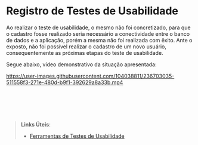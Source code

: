 # Registro de Testes de Usabilidade

Ao realizar o teste de usabilidade, o mesmo não foi concretizado, para que o cadastro fosse realizado seria necessário a conectividade entre o banco de dados e a aplicação, porém a mesma não foi realizada com êxito. Ante o exposto, não foi possível realizar o cadastro de um novo usuário, consequentemente as próximas etapas do teste de usabilidade.

Segue abaixo, vídeo demonstrativo da situação apresentada:
<br/>




https://user-images.githubusercontent.com/104038811/236703035-511558f3-271e-480d-b9f1-392629a8a33b.mp4


<br/>
<br/>
<br/>
<br/>

> **Links Úteis**:
> - [Ferramentas de Testes de Usabilidade](https://www.usability.gov/how-to-and-tools/resources/templates.html)
